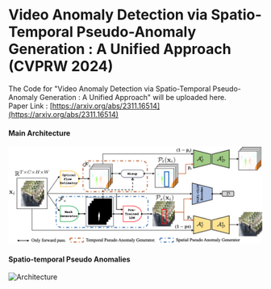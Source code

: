 # Video Anomaly Detection via Spatio-Temporal Pseudo-Anomaly Generation : A Unified Approach (CVPRW 2024)
The Code for "Video Anomaly Detection via Spatio-Temporal Pseudo-Anomaly Generation : A Unified Approach" will be uploaded here.  
Paper Link : [https://arxiv.org/abs/2311.16514](https://arxiv.org/abs/2311.16514)

#### Main Architecture
![Architecture](./figs/main_figure.png) 

#### Spatio-temporal Pseudo Anomalies
![Architecture](./figs/pseudo_anomalies.png=200x200) 
